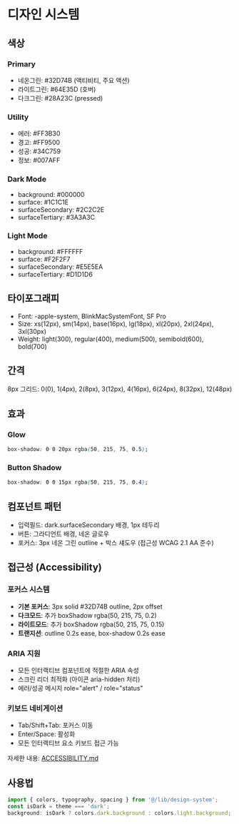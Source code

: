 # 디자인 시스템

## 색상
### Primary
- 네온그린: #32D74B (액티비티, 주요 액션)
- 라이트그린: #64E35D (호버)
- 다크그린: #28A23C (pressed)

### Utility
- 에러: #FF3B30
- 경고: #FF9500
- 성공: #34C759
- 정보: #007AFF

### Dark Mode
- background: #000000
- surface: #1C1C1E
- surfaceSecondary: #2C2C2E
- surfaceTertiary: #3A3A3C

### Light Mode
- background: #FFFFFF
- surface: #F2F2F7
- surfaceSecondary: #E5E5EA
- surfaceTertiary: #D1D1D6

## 타이포그래피
- Font: -apple-system, BlinkMacSystemFont, SF Pro
- Size: xs(12px), sm(14px), base(16px), lg(18px), xl(20px), 2xl(24px), 3xl(30px)
- Weight: light(300), regular(400), medium(500), semibold(600), bold(700)

## 간격
8px 그리드: 0(0), 1(4px), 2(8px), 3(12px), 4(16px), 6(24px), 8(32px), 12(48px)

## 효과
### Glow
```css
box-shadow: 0 0 20px rgba(50, 215, 75, 0.5);
```

### Button Shadow
```css
box-shadow: 0 0 15px rgba(50, 215, 75, 0.4);
```

## 컴포넌트 패턴
- 입력필드: dark.surfaceSecondary 배경, 1px 테두리
- 버튼: 그라디언트 배경, 네온 글로우
- 포커스: 3px 네온 그린 outline + 박스 섀도우 (접근성 WCAG 2.1 AA 준수)

## 접근성 (Accessibility)
### 포커스 시스템
- **기본 포커스**: 3px solid #32D74B outline, 2px offset
- **다크모드**: 추가 boxShadow rgba(50, 215, 75, 0.2)
- **라이트모드**: 추가 boxShadow rgba(50, 215, 75, 0.15)
- **트랜지션**: outline 0.2s ease, box-shadow 0.2s ease

### ARIA 지원
- 모든 인터랙티브 컴포넌트에 적절한 ARIA 속성
- 스크린 리더 최적화 (아이콘 aria-hidden 처리)
- 에러/성공 메시지 role="alert" / role="status"

### 키보드 네비게이션
- Tab/Shift+Tab: 포커스 이동
- Enter/Space: 활성화
- 모든 인터랙티브 요소 키보드 접근 가능

자세한 내용: [ACCESSIBILITY.md](./ACCESSIBILITY.md)

## 사용법
```typescript
import { colors, typography, spacing } from '@/lib/design-system';
const isDark = theme === 'dark';
background: isDark ? colors.dark.background : colors.light.background;
```